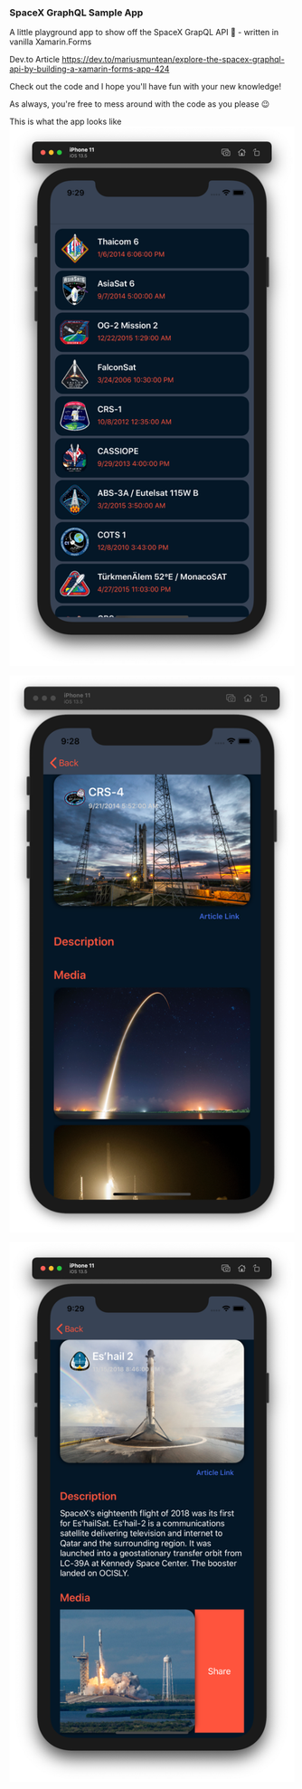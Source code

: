 ### SpaceX GraphQL Sample App

A little playground app to show off the SpaceX GrapQL API 🚀 - written in vanilla Xamarin.Forms

Dev.to Article https://dev.to/mariusmuntean/explore-the-spacex-graphql-api-by-building-a-xamarin-forms-app-424

Check out the code and I hope you'll have fun with your new knowledge!

As always, you're free to mess around with the code as you please 😉

This is what the app looks like
![alt text](media/home.png "Home")

![alt text](media/crs-4.png "CRS-4 Launch")

![alt text](media/share.png "Home")
